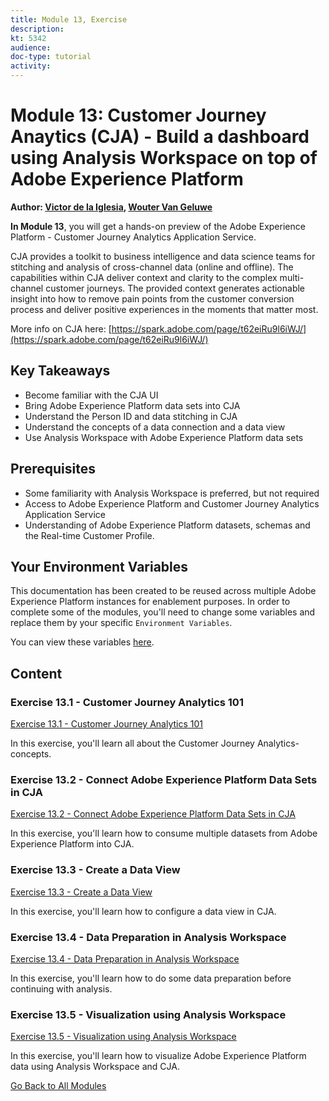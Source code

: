 ```yaml
---
title: Module 13, Exercise
description: 
kt: 5342
audience: 
doc-type: tutorial
activity: 
---
```


# Module 13: Customer Journey Anaytics (CJA) - Build a dashboard using Analysis Workspace on top of Adobe Experience Platform

**Author: [Victor de la Iglesia](https://www.linkedin.com/in/victordelaiglesia/), [Wouter Van Geluwe](https://www.linkedin.com/in/woutervangeluwe/)**

**In Module 13**, you will get a hands-on preview of the Adobe Experience Platform - Customer Journey Analytics Application Service.

CJA provides a toolkit to business intelligence and data science teams for stitching and analysis of cross-channel data (online and offline). The capabilities within CJA deliver context and clarity to the complex multi-channel customer journeys. The provided context generates actionable insight into how to remove pain points from the customer conversion process and deliver positive experiences in the moments that matter most.

More info on CJA here: [https://spark.adobe.com/page/t62eiRu9l6iWJ/](https://spark.adobe.com/page/t62eiRu9l6iWJ/)

## Key Takeaways

* Become familiar with the CJA UI
* Bring Adobe Experience Platform data sets into CJA
* Understand the Person ID and data stitching in CJA
* Understand the concepts of a data connection and a data view
* Use Analysis Workspace with Adobe Experience Platform data sets

## Prerequisites

* Some familiarity with Analysis Workspace is preferred, but not required
* Access to Adobe Experience Platform and Customer Journey Analytics Application Service
* Understanding of Adobe Experience Platform datasets, schemas and the Real-time Customer Profile.

## Your Environment Variables

This documentation has been created to be reused across multiple Adobe Experience Platform instances for enablement purposes.
In order to complete some of the modules, you'll need to change some variables and replace them by your specific ``Environment Variables``.

You can view these variables [here](../../environment.md).

## Content

### Exercise 13.1 - Customer Journey Analytics 101

[Exercise 13.1 - Customer Journey Analytics 101](./ex1.md)

In this exercise, you'll learn all about the Customer Journey Analytics-concepts.

### Exercise 13.2 - Connect Adobe Experience Platform Data Sets in CJA

[Exercise 13.2 - Connect Adobe Experience Platform Data Sets in CJA](./ex2.md)

In this exercise, you'll learn how to consume multiple datasets from Adobe Experience Platform into CJA.

### Exercise 13.3 - Create a Data View

[Exercise 13.3 - Create a Data View](./ex3.md)

In this exercise, you'll learn how to configure a data view in CJA.

### Exercise 13.4 - Data Preparation in Analysis Workspace

[Exercise 13.4 - Data Preparation in Analysis Workspace](./ex4.md)

In this exercise, you'll learn how to do some data preparation before continuing with analysis.

### Exercise 13.5 - Visualization using Analysis Workspace

[Exercise 13.5 - Visualization using Analysis Workspace](./ex5.md)

In this exercise, you'll learn how to visualize Adobe Experience Platform data using Analysis Workspace and CJA.

[Go Back to All Modules](../../README.md)
